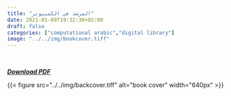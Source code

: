 ```yaml
---
title: "المرشد في الكمبيوتر"
date: 2021-01-09T19:32:30+02:00
draft: false
categories: ["computational arabic","digital library"]
image: "../../img/bookcover.tiff"
---
```

<br>

***[Download PDF](../../المرشد_في_الكمبيوتر.pdf)***
<br>

{{< figure src="../../img/backcover.tiff" alt="book cover"  width="640px" >}}
